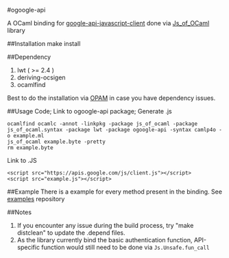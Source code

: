 #ogoogle-api


A OCaml binding for [google-api-javascript-client](https://developers.google.com/api-client-library/javascript/)
done via [Js_of_OCaml](http://ocsigen.org/js_of_ocaml) library

##Installation
    make install

##Dependency
1. lwt ( >= 2.4 )
2. deriving-ocsigen
3. ocamlfind

Best to do the installation via [OPAM](http://opam.ocamlpro.com/index.html) in case you have dependency issues.

##Usage
Code; Link to ogoogle-api package; Generate .js

    ocamlfind ocamlc -annot -linkpkg -package js_of_ocaml -package js_of_ocaml.syntax -package lwt -package ogoogle-api -syntax camlp4o -o example.ml
    js_of_ocaml example.byte -pretty
    rm example.byte

Link to .JS

    <script src="https://apis.google.com/js/client.js"></script>
    <script src="example.js"></script>


##Example
There is a example for every method present in the binding.
See [examples](https://github.com/chuajiesheng/ogoogle-api-examples) repository

##Notes
1. If you encounter any issue during the build process, try "make distclean" to update the .depend files.
2. As the library currently bind the basic authentication function, API-specific function would still need to be done via `Js.Unsafe.fun_call`
